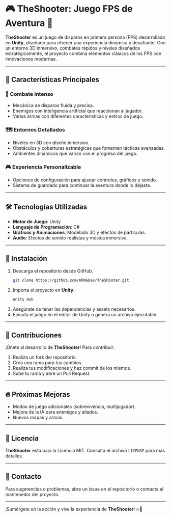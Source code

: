 # 🎮 TheShooter: Juego FPS de Aventura 🚀

**TheShooter** es un juego de disparos en primera persona (FPS) desarrollado en **Unity**, diseñado para ofrecer una experiencia dinámica y desafiante. Con un entorno 3D inmersivo, combates rápidos y niveles diseñados estratégicamente, el proyecto combina elementos clásicos de los FPS con innovaciones modernas.

---

## 🌟 Características Principales

### 🔫 Combate Intenso
- Mecánica de disparos fluida y precisa.
- Enemigos con inteligencia artificial que reaccionan al jugador.
- Varias armas con diferentes características y estilos de juego.

### 🗺️ Entornos Detallados
- Niveles en 3D con diseño inmersivo.
- Obstáculos y coberturas estratégicas que fomentan tácticas avanzadas.
- Ambientes dinámicos que varían con el progreso del juego.


### 🎮 Experiencia Personalizable
- Opciones de configuración para ajustar controles, gráficos y sonido.
- Sistema de guardado para continuar la aventura donde lo dejaste.

---

## 🛠️ Tecnologías Utilizadas

- **Motor de Juego**: Unity
- **Lenguaje de Programación**: C#
- **Gráficos y Animaciones**: Modelado 3D y efectos de partículas.
- **Audio**: Efectos de sonido realistas y música inmersiva.

---

## 🚀 Instalación

1. Descarga el repositorio desde GitHub.
   ```bash
   git clone https://github.com/KRNGDev/TheShooter.git
2. Importa el proyecto en **Unity**.
   ```bash
   unity Hub
4. Asegúrate de tener las dependencias y assets necesarios.
5. Ejecuta el juego en el editor de Unity o genera un archivo ejecutable.

---

## 🤝 Contribuciones

¡Únete al desarrollo de **TheShooter**! Para contribuir:

1. Realiza un fork del repositorio.
2. Crea una rama para tus cambios.
3. Realiza tus modificaciones y haz commit de los mismos.
4. Sube tu rama y abre un Pull Request.

---

## 🔥 Próximas Mejoras

- Modos de juego adicionales (sobrevivencia, multijugador).
- Mejora de la IA para enemigos y aliados.
- Nuevos mapas y armas.

---

## 📜 Licencia

**TheShooter** está bajo la Licencia MIT. Consulta el archivo `LICENSE` para más detalles.

---

## 📩 Contacto

Para sugerencias o problemas, abre un issue en el repositorio o contacta al mantenedor del proyecto.

---

¡Sumérgete en la acción y vive la experiencia de **TheShooter**! 🔥🔫
